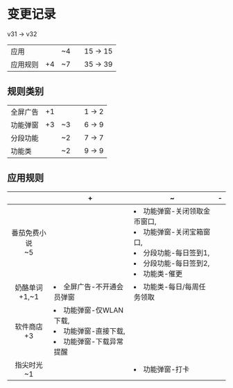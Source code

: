 # 变更记录

v31 -> v32

||||||
|-|:-:|:-:|:-:|:-:|
|应用||~4||15 -> 15|
|应用规则|+4|~7||35 -> 39|

## 规则类别

||||||
|-|:-:|:-:|:-:|:-:|
|全屏广告|+1|||1 -> 2|
|功能弹窗|+3|~3||6 -> 9|
|分段功能||~2||7 -> 7|
|功能类||~2||9 -> 9|

## 应用规则

||+|~|-|
|:-:|-|-|-|
|番茄免费小说<br>~5||<li>功能弹窗-关闭领取金币窗口,<li>功能弹窗-关闭宝箱窗口,<li>分段功能-每日签到1,<li>分段功能-每日签到2,<li>功能类-催更||
|奶酪单词<br>+1,~1|<li>全屏广告-不开通会员弹窗|<li>功能类-每日/每周任务领取||
|软件商店<br>+3|<li>功能弹窗-仅WLAN下载,<li>功能弹窗-直接下载,<li>功能弹窗-下载异常提醒|||
|指尖时光<br>~1||<li>功能弹窗-打卡||
